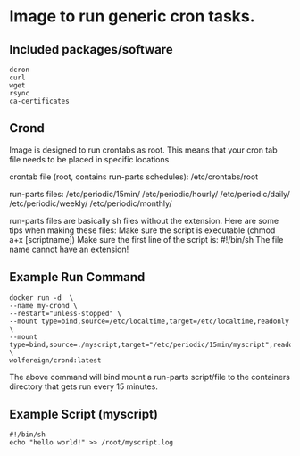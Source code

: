 # Image to run generic cron tasks.  
  
## Included packages/software  
    dcron  
    curl   
    wget  
    rsync  
    ca-certificates  

## Crond
Image is designed to run crontabs as root.  This means that your cron tab file needs to be placed in specific locations

crontab file (root, contains run-parts schedules):
  /etc/crontabs/root
  
run-parts files:
  /etc/periodic/15min/
  /etc/periodic/hourly/
  /etc/periodic/daily/
  /etc/periodic/weekly/
  /etc/periodic/monthly/
  
run-parts files are basically sh files without the extension.  Here are some tips when making these files:
  Make sure the script is executable (chmod a+x [scriptname])
  Make sure the first line of the script is: #!/bin/sh
  The file name cannot have an extension!
  
  ## Example Run Command
  ```
  docker run -d  \
  --name my-crond \
  --restart="unless-stopped" \
  --mount type=bind,source=/etc/localtime,target=/etc/localtime,readonly \
  --mount type=bind,source=./myscript,target="/etc/periodic/15min/myscript",readonly \
  wolfereign/crond:latest
  ```
  
  The above command will bind mount a run-parts script/file to the containers directory that gets run every 15 minutes.
  
  ## Example Script (myscript)
  ```
  #!/bin/sh
  echo "hello world!" >> /root/myscript.log
  ```
